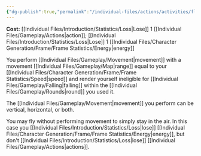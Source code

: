 ```yaml
---
{"dg-publish":true,"permalink":"/individual-files/actions/activities/fly/"}
---
```


**Cost:** [[Individual Files/Introduction/Statistics/Loss\|Lose]] 1 [[Individual Files/Gameplay/Actions\|action]]; [[Individual Files/Introduction/Statistics/Loss\|Lose]] 1 [[Individual Files/Character Generation/Frame/Frame Statistics/Energy\|energy]]

You perform [[Individual Files/Gameplay/Movement\|movement]] with a movement [[Individual Files/Gameplay/Map\|range]] equal to your [[Individual Files/Character Generation/Frame/Frame Statistics/Speed\|speed]] and render yourself ineligible for [[Individual Files/Gameplay/Falling\|falling]] within the [[Individual Files/Gameplay/Rounds\|round]] you used it.

The [[Individual Files/Gameplay/Movement\|movement]] you perform can be vertical, horizontal, or both.

You may fly without performing movement to simply stay in the air. In this case you [[Individual Files/Introduction/Statistics/Loss\|lose]] [[Individual Files/Character Generation/Frame/Frame Statistics/Energy\|energy]], but don't [[Individual Files/Introduction/Statistics/Loss\|lose]] [[Individual Files/Gameplay/Actions\|actions]].